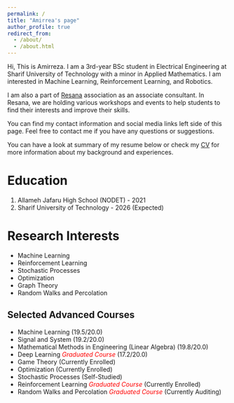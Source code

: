 ```yaml
---
permalink: /
title: "Amirrea's page"
author_profile: true
redirect_from:
  - /about/
  - /about.html
---
```


Hi, This is Amirreza. I am a 3rd-year BSc student in Electrical Engineering at Sharif University of Technology with a minor in Applied Mathematics. 
I am interested in Machine Learning, Reinforcement Learning, and Robotics.

<!---
Currently, I am working on a project on Diffusion Models, aiming to solve stochastic differential equations faster and more robustly in inference under the supervision of [Dr. Mohammadhossein Rohban](https://scholar.google.com/citations?user=pRyJ6FkAAAAJ&hl=en).
--->
I am also a part of [Resana](https://www.linkedin.com/in/resana-association-482575168/) association as an associate consultant. In Resana, we are holding various workshops and events to help students to find their interests and improve their skills.

You can find my contact information and social media links left side of this page. Feel free to contact me if you have any questions or suggestions.

You can have a look at summary of my resume below or check my [CV](https://amirrezavelae.github.io//cv/) for more information about my background and experiences.

# Education

1. Allameh Jafaru High School (NODET) - 2021
2. Sharif University of Technology - 2026 (Expected)

# Research Interests

- Machine Learning
- Reinforcement Learning
- Stochastic Processes
- Optimization
- Graph Theory
- Random Walks and Percolation

## Selected Advanced Courses
- Machine Learning (19.5/20.0)
- Signal and System (19.2/20.0)
- Mathematical Methods in Engineering (Linear Algebra) (19.8/20.0)
- Deep Learning <span style="color:red">*Graduated Course* </span> (17.2/20.0)
- Game Theory (Currently Enrolled)
- Optimization (Currently Enrolled)
- Stochastic Processes (Self-Studied)
- Reinforcement Learning <span style="color:red">*Graduated Course* </span> (Currently Enrolled)
- Random Walks and Percolation <span style="color:red">*Graduated Course* </span> (Currently Auditing)



